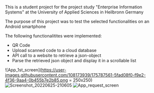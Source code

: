 This is a student project for the project study "Enterprise Information Systems" at the University of Applied Sciences in Heilbronn Germany

The purpose of this project was to test the selected functionalities on an Android smartphone

The following functionalitites were implemented:

- QR Code
- Upload scanned code to a cloud database
- API call to a website to retrieve a json-object
- Parse the retrieved json object and display it in a scrollable list

![App_1st_screen](https://user-images.githubusercontent.com/108173939/175787561-5fad08f0-f9e2-4f36-9aa4-0b455b7e2b85.png = 250x250)
![Screenshot_20220625-210605](https://user-images.githubusercontent.com/108173939/175787573-db953203-e59a-42be-84f5-f29fabba47c1.jpg)
![App_request_screen](https://user-images.githubusercontent.com/108173939/175787576-15d5900c-96d7-4dce-9e70-a914558c5e0e.png)
